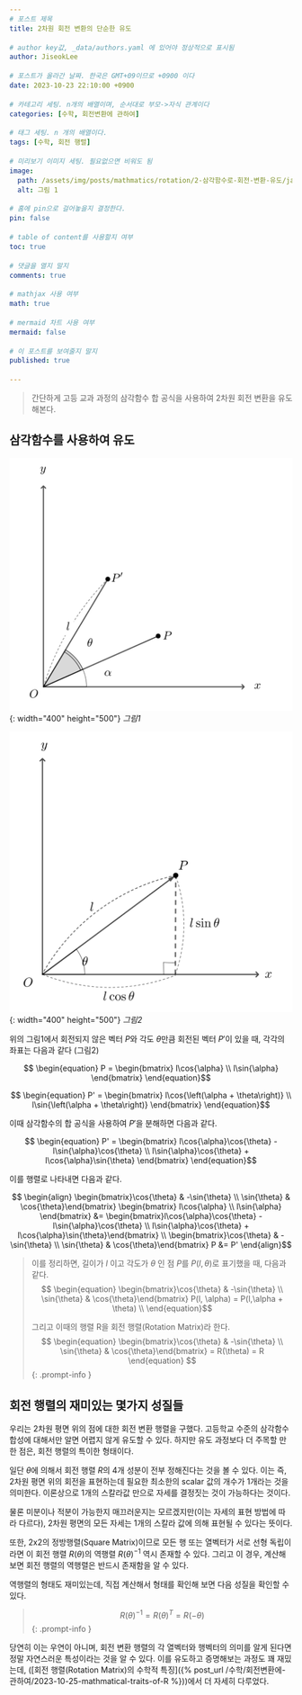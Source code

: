 ```yaml
---
# 포스트 제목
title: 2차원 회전 변환의 단순한 유도

# author key값, _data/authors.yaml 에 있어야 정상적으로 표시됨
author: JiseokLee

# 포스트가 올라간 날짜. 한국은 GMT+09이므로 +0900 이다
date: 2023-10-23 22:10:00 +0900 

# 카테고리 세팅. n개의 배열이며, 순서대로 부모->자식 관계이다
categories: [수학, 회전변환에 관하여]

# 태그 세팅. n 개의 배열이다.
tags: [수학, 회전 행렬]

# 미리보기 이미지 세팅. 필요없으면 비워도 됨
image:
  path: /assets/img/posts/mathmatics/rotation/2-삼각함수로-회전-변환-유도/jacket.png
  alt: 그림 1

# 홈에 pin으로 걸어놓을지 결정한다.
pin: false

# table of content를 사용할지 여부
toc: true

# 댓글을 열지 말지
comments: true

# mathjax 사용 여부
math: true

# mermaid 차트 사용 여부
mermaid: false

# 이 포스트를 보여줄지 말지
published: true

---
```


> 간단하게 고등 교과 과정의 삼각함수 합 공식을 사용하여 2차원 회전 변환을 유도해본다.

## 삼각함수를 사용하여 유도

![그림1](/assets/img/posts/mathmatics/rotation/2-삼각함수로-회전-변환-유도/p-pprimg-rotation.png){: width="400" height="500"}
_그림1_

![그림2](/assets/img/posts/mathmatics/rotation/2-삼각함수로-회전-변환-유도/p-with-length-coordinate.png){: width="400" height="500"}
_그림2_

위의 그림1에서 회전되지 않은 벡터 $P$와 각도 $\theta$만큼 회전된 벡터 $P'$이 있을 때, 각각의 좌표는 다음과 같다 (그림2)

$$ \begin{equation}
P = \begin{bmatrix}
l\cos{\alpha} \\
l\sin{\alpha}
\end{bmatrix}
\end{equation}$$

$$ \begin{equation}
 P' = \begin{bmatrix}
l\cos{\left(\alpha + \theta\right)} \\  
l\sin{\left(\alpha + \theta\right)}
\end{bmatrix}
\end{equation}$$

이때 삼각함수의 합 공식을 사용하여 $P'$을 분해하면 다음과 같다.

$$ \begin{equation}
P' = \begin{bmatrix}
l\cos{\alpha}\cos{\theta} - l\sin{\alpha}\cos{\theta} \\
l\sin{\alpha}\cos{\theta} + l\cos{\alpha}\sin{\theta}
\end{bmatrix}
\end{equation}$$

이를 행렬로 나타내면 다음과 같다.

$$ \begin{align}
\begin{bmatrix}\cos{\theta} & -\sin{\theta} \\ \sin{\theta} & \cos{\theta}\end{bmatrix} \begin{bmatrix} l\cos{\alpha} \\ l\sin{\alpha} \end{bmatrix} &=
\begin{bmatrix}l\cos{\alpha}\cos{\theta} - l\sin{\alpha}\cos{\theta} \\  l\sin{\alpha}\cos{\theta} + l\cos{\alpha}\sin{\theta}\end{bmatrix} \\
\begin{bmatrix}\cos{\theta} & -\sin{\theta} \\ \sin{\theta} & \cos{\theta}\end{bmatrix} P &= P'
\end{align}$$

> 이를 정리하면, 길이가 $l$ 이고 각도가 $\theta$ 인 점 $P$를 $P(l, \theta)$로 표기했을 때, 다음과 같다.
> $$ \begin{equation}
> \begin{bmatrix}\cos{\theta} & -\sin{\theta} \\ \sin{\theta} & \cos{\theta}\end{bmatrix} P(l, \alpha) = P(l,\alpha + \theta) \\
> \end{equation}$$
>
> 그리고 이때의 행렬 R을 회전 행렬(Rotation Matrix)라 한다.
> $$ \begin{equation}
> \begin{bmatrix}\cos{\theta} & -\sin{\theta} \\ \sin{\theta} & \cos{\theta}\end{bmatrix} = R(\theta) = R
> \end{equation} $$
{: .prompt-info }

## 회전 행렬의 재미있는 몇가지 성질들
우리는 2차원 평면 위의 점에 대한 회전 변환 행렬을 구했다. 고등학교 수준의 삼각함수 합성에 대해서만 알면 어렵지 않게 유도할 수 있다.
하지만 유도 과정보다 더 주목할 만한 점은, 회전 행렬의 특이한 형태이다.

일단 $\theta$에 의해서 회전 행렬 $R$의 4개 성분이 전부 정해진다는 것을 볼 수 있다. 이는 즉, 2차원 평면 위의 회전을 표현하는데 필요한 최소한의 scalar 값의 개수가 1개라는 것을 의미한다. 이론상으로 1개의 스칼라값 만으로 자세를 결정짓는 것이 가능하다는 것이다.

물론 미분이나 적분이 가능한지 매끄러운지는 모르겠지만(이는 자세의 표현 방법에 따라 다르다), 2차원 평면의 모든 자세는 1개의 스칼라 값에 의해 표현될 수 있다는 뜻이다.

또한, 2x2의 정방행렬(Square Matrix)이므로 모든 행 또는 열벡터가 서로 선형 독립이라면 이 회전 행렬 $R(\theta)$의 역행렬 $R(\theta)^{-1}$ 역시 존재할 수 있다.
그리고 이 경우, 계산해보면 회전 행렬의 역행렬은 반드시 존재함을 알 수 있다.

역행렬의 형태도 재미있는데, 직접 계산해서 형태를 확인해 보면 다음 성질을 확인할 수 있다.

> $$\begin{equation}
> R(\theta)^{-1} = R(\theta)^T = R(-\theta)
> \end{equation}$$
{: .prompt-info }

당연히 이는 우연이 아니며, 회전 변환 행렬의 각 열벡터와 행벡터의 의미를 알게 된다면 정말 자연스러운 특성이라는 것을 알 수 있다.
이를 유도하고 증명해보는 과정도 꽤 재밌는데, ([회전 행렬(Rotation Matrix)의 수학적 특징]({% post_url /수학/회전변환에-관하여/2023-10-25-mathmatical-traits-of-R %}))에서 더 자세히 다루었다.
